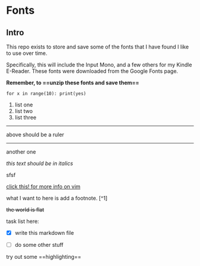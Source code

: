 # Fonts

## Intro
This repo exists to store and save some of the fonts that I have found I like
to use over time. 

Specifically, this will include the Input Mono, and a few others for my Kindle
E-Reader. These fonts were downloaded from the Google Fonts page.

**Remember, to ==unzip these fonts and save them==**

`for x in range(10):
    print(yes)`

1. list one
2. list two
3. list three

---

above should be a ruler

---

another one


*this text should be in italics*

sfsf


[click this! for more info on vim](www.google.com)

what I want to here is add a footnote. [^1]

~~the world is flat~~

task list here:
- [x] write this markdown file
- [ ] do some other stuff


try out some ==highlighting==



